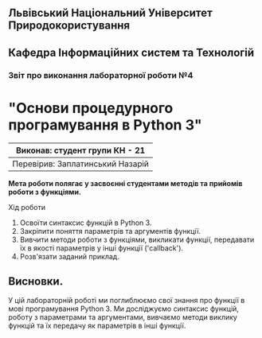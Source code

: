 ## Львівський Національний Університет Природокористування

## Кафедра Інформаційних систем та Технологій

### Звіт про виконання лабораторної роботи №4

# "Основи процедурного програмування в Python 3"

| Виконав: студент групи КН - 21   |
| -------------------------------- |
| Перевірив: Заплатинський Назарій |

**Мета роботи полягає у засвоєнні студентами методів та прийомів роботи з функціями.**

Хід роботи

1. Освоїти синтаксис функцій в Python 3.
2. Закріпити поняття параметрів та аргументів функції.
3. Вивчити методи роботи з функціями, викликати функції, передавати їх в якості параметрів у інші функції ('callback').
4. Розв'язати заданий приклад.

## Висновки.

У цій лабораторній роботі ми поглиблюємо свої знання про функції в мові програмування Python 3. Ми досліджуємо синтаксис функцій, роботу з параметрами та аргументами, вивчаємо методи виклику функцій та їх передачу як параметрів в інші функції.

